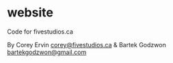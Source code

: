 # website
Code for fivestudios.ca


By Corey Ervin
corey@fivestudios.ca & 
Bartek Godzwon
bartekgodzwon@gmail.com
